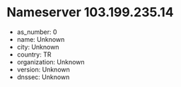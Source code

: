 # Nameserver 103.199.235.14

* as_number: 0
* name: Unknown
* city: Unknown
* country: TR
* organization: Unknown
* version: Unknown
* dnssec: Unknown
